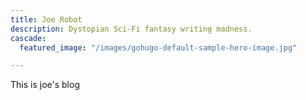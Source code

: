 ```yaml
---
title: Joe Robot
description: Dystopian Sci-Fi fantasy writing madness.
cascade:
  featured_image: "/images/gohugo-default-sample-hero-image.jpg"

---
```

This is joe's blog